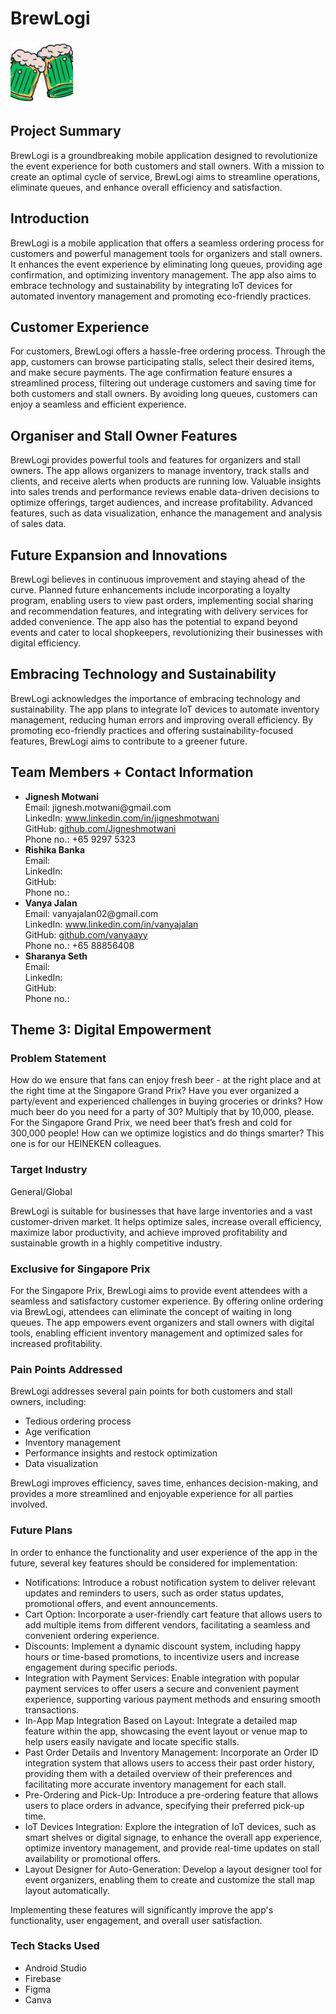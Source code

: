 <h1>BrewLogi</h1>

<img src="ic_launcher-playstore.png" alt="BrewLogi Logo" height = 100p width = 100px>

<h2>Project Summary</h2>

<p>
BrewLogi is a groundbreaking mobile application designed to revolutionize the event experience for both customers and stall owners. With a mission to create an optimal cycle of service, BrewLogi aims to streamline operations, eliminate queues, and enhance overall efficiency and satisfaction.
</p>

<h2>Introduction</h2>

<p>
BrewLogi is a mobile application that offers a seamless ordering process for customers and powerful management tools for organizers and stall owners. It enhances the event experience by eliminating long queues, providing age confirmation, and optimizing inventory management. The app also aims to embrace technology and sustainability by integrating IoT devices for automated inventory management and promoting eco-friendly practices.
</p>

<h2>Customer Experience</h2>

<p>
For customers, BrewLogi offers a hassle-free ordering process. Through the app, customers can browse participating stalls, select their desired items, and make secure payments. The age confirmation feature ensures a streamlined process, filtering out underage customers and saving time for both customers and stall owners. By avoiding long queues, customers can enjoy a seamless and efficient experience.
</p>

<h2>Organiser and Stall Owner Features</h2>

<p>
BrewLogi provides powerful tools and features for organizers and stall owners. The app allows organizers to manage inventory, track stalls and clients, and receive alerts when products are running low. Valuable insights into sales trends and performance reviews enable data-driven decisions to optimize offerings, target audiences, and increase profitability. Advanced features, such as data visualization, enhance the management and analysis of sales data.
</p>

<h2>Future Expansion and Innovations</h2>

<p>
BrewLogi believes in continuous improvement and staying ahead of the curve. Planned future enhancements include incorporating a loyalty program, enabling users to view past orders, implementing social sharing and recommendation features, and integrating with delivery services for added convenience. The app also has the potential to expand beyond events and cater to local shopkeepers, revolutionizing their businesses with digital efficiency.
</p>

<h2>Embracing Technology and Sustainability</h2>

<p>
BrewLogi acknowledges the importance of embracing technology and sustainability. The app plans to integrate IoT devices to automate inventory management, reducing human errors and improving overall efficiency. By promoting eco-friendly practices and offering sustainability-focused features, BrewLogi aims to contribute to a greener future.
</p>

<h2>Team Members + Contact Information</h2>

<ul>
  <li>
    <strong>Jignesh Motwani</strong>
    <br>Email: jignesh.motwani@gmail.com
    <br>LinkedIn: <a href="https://www.linkedin.com/in/jigneshmotwani">www.linkedin.com/in/jigneshmotwani</a>
    <br>GitHub: <a href="https://github.com/Jigneshmotwani">github.com/Jigneshmotwani</a>
    <br>Phone no.: +65 9297 5323
  </li>
  <li>
    <strong>Rishika Banka</strong>
    <br>Email:
    <br>LinkedIn:
    <br>GitHub:
    <br>Phone no.:
  </li>
  <li>
    <strong>Vanya Jalan</strong>
    <br>Email: vanyajalan02@gmail.com
    <br>LinkedIn: <a href="https://www.linkedin.com/in/vanyajalan">www.linkedin.com/in/vanyajalan</a>
    <br>GitHub: <a href="https://github.com/vanyaayy">github.com/vanyaayy</a>
    <br>Phone no.: +65 88856408
  </li>
  <li>
    <strong>Sharanya Seth</strong>
    <br>Email:
    <br>LinkedIn:
    <br>GitHub:
    <br>Phone no.:
  </li>
</ul>

<h2>Theme 3: Digital Empowerment</h2>

<h3>Problem Statement</h3>

<p>
How do we ensure that fans can enjoy fresh beer - at the right place and at the right time at the Singapore Grand Prix? Have you ever organized a party/event and experienced challenges in buying groceries or drinks? How much beer do you need for a party of 30? Multiply that by 10,000, please. For the Singapore Grand Prix, we need beer that’s fresh and cold for 300,000 people! How can we optimize logistics and do things smarter? This one is for our HEINEKEN colleagues.
</p>

<h3>Target Industry</h3>

<p>
General/Global
</p>

<p>
BrewLogi is suitable for businesses that have large inventories and a vast customer-driven market. It helps optimize sales, increase overall efficiency, maximize labor productivity, and achieve improved profitability and sustainable growth in a highly competitive industry.
</p>

<h3>Exclusive for Singapore Prix</h3>

<p>
For the Singapore Prix, BrewLogi aims to provide event attendees with a seamless and satisfactory customer experience. By offering online ordering via BrewLogi, attendees can eliminate the concept of waiting in long queues. The app empowers event organizers and stall owners with digital tools, enabling efficient inventory management and optimized sales for increased profitability.
</p>

<h3>Pain Points Addressed</h3>

<p>
BrewLogi addresses several pain points for both customers and stall owners, including:
</p>

<ul>
  <li>Tedious ordering process</li>
  <li>Age verification</li>
  <li>Inventory management</li>
  <li>Performance insights and restock optimization</li>
  <li>Data visualization</li>
</ul>

<p>
BrewLogi improves efficiency, saves time, enhances decision-making, and provides a more streamlined and enjoyable experience for all parties involved.
</p>

<h3>Future Plans</h3>

<p>
In order to enhance the functionality and user experience of the app in the future, several key features should be considered for implementation:
</p>

<ul>
  <li>Notifications: Introduce a robust notification system to deliver relevant updates and reminders to users, such as order status updates, promotional offers, and event announcements.</li>
  <li>Cart Option: Incorporate a user-friendly cart feature that allows users to add multiple items from different vendors, facilitating a seamless and convenient ordering experience.</li>
  <li>Discounts: Implement a dynamic discount system, including happy hours or time-based promotions, to incentivize users and increase engagement during specific periods.</li>
  <li>Integration with Payment Services: Enable integration with popular payment services to offer users a secure and convenient payment experience, supporting various payment methods and ensuring smooth transactions.</li>
  <li>In-App Map Integration Based on Layout: Integrate a detailed map feature within the app, showcasing the event layout or venue map to help users easily navigate and locate specific stalls.</li>
  <li>Past Order Details and Inventory Management: Incorporate an Order ID integration system that allows users to access their past order history, providing them with a detailed overview of their preferences and facilitating more accurate inventory management for each stall.</li>
  <li>Pre-Ordering and Pick-Up: Introduce a pre-ordering feature that allows users to place orders in advance, specifying their preferred pick-up time.</li>
  <li>IoT Devices Integration: Explore the integration of IoT devices, such as smart shelves or digital signage, to enhance the overall app experience, optimize inventory management, and provide real-time updates on stall availability or promotional offers.</li>
  <li>Layout Designer for Auto-Generation: Develop a layout designer tool for event organizers, enabling them to create and customize the stall map layout automatically.</li>
</ul>

<p>
Implementing these features will significantly improve the app's functionality, user engagement, and overall user satisfaction.
</p>

<h3>Tech Stacks Used</h3>

<ul>
  <li>Android Studio</li>
  <li>Firebase</li>
  <li>Figma</li>
  <li>Canva</li>
</ul>
